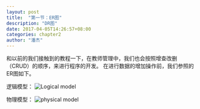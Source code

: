 ```yaml
---
layout: post
title:  "第一节：ER图"
description: "DR图"
date: 2017-04-05T14:26:57+08:00
categories: chapter2
author: "潘杰"
---
```


和以前的我们接触到的教程一下，在教师管理中，我们也会按照增查改删（CRUD）的顺序，来进行程序的开发。
在进行数据的增加操作前，我们参照的ER图如下。

逻辑模型：
![Logical model]({{site.imageurl}}/chapter2/6.png)

物理模型：
![physical model]({{site.imageurl}}/chapter2/7.png)
